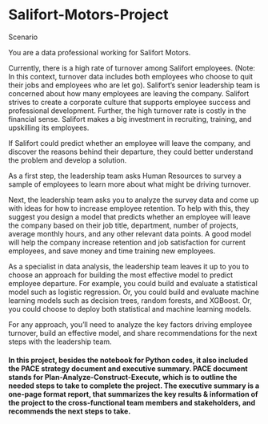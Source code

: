 # Salifort-Motors-Project
Scenario

You are a data professional working for Salifort Motors. 

Currently, there is a high rate of turnover among Salifort employees. (Note: In this context, turnover data includes both employees who choose to quit their jobs and employees who are let go). Salifort’s senior leadership team is concerned about how many employees are leaving the company. Salifort strives to create a corporate culture that supports employee success and professional development. Further, the high turnover rate is costly in the financial sense. Salifort makes a big investment in recruiting, training, and upskilling its employees. 

If Salifort could predict whether an employee will leave the company, and discover the reasons behind their departure, they could better understand the problem and develop a solution. 

As a first step, the leadership team asks Human Resources to survey a sample of employees to learn more about what might be driving turnover.  

Next, the leadership team asks you to analyze the survey data and come up with ideas for how to increase employee retention. To help with this, they suggest you design a model that predicts whether an employee will leave the company based on their job title, department, number of projects, average monthly hours, and any other relevant data points. A good model will help the company increase retention and job satisfaction for current employees, and save money and time training new employees. 

As a specialist in data analysis, the leadership team leaves it up to you to choose an approach for building the most effective model to predict employee departure. For example, you could build and evaluate a statistical model such as logistic regression. Or, you could build and evaluate machine learning models such as decision trees, random forests, and XGBoost. Or, you could choose to deploy both statistical and machine learning models. 

For any approach, you’ll need to analyze the key factors driving employee turnover, build an effective model, and share recommendations for the next steps with the leadership team. 

#### In this project, besides the notebook for Python codes, it also included the **PACE strategy document** and **executive summary**. PACE document stands for Plan-Analyze-Construct-Execute, which is to outline the needed steps to take to complete the project. The executive summary is a one-page format report, that summarizes the key results & information of the project to the cross-functional team members and stakeholders, and recommends the next steps to take. 

